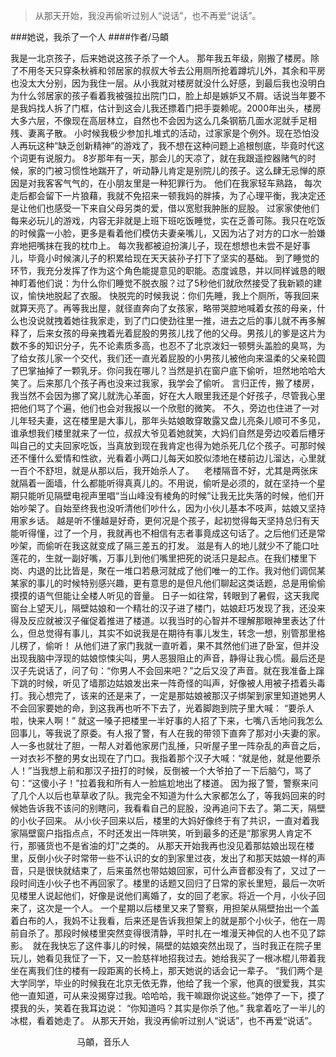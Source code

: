 > 从那天开始，我没再偷听过别人“说话”，也不再爱“说话”。

###她说，我杀了一个人
####作者/马頔

我是一北京孩子，后来她说这孩子杀了一个人。
那年我五年级，刚搬了楼房。除了不用冬天只穿条秋裤和邻居家的叔叔大爷去公用厕所抢着蹲坑儿外，其余和平房也没太大分别，因为我住一层。从小我就对楼房就没什么好感，到最后我也没明白为什么邻居家的孩子看着我被强拉出院门口，脸上却是嫉妒又不屑。话说当年要不是我妈找人拆了门框，估计到这会儿我还摽着门把手耍赖呢。2000年出头，楼房大多六层，不像现在高层林立，自然也不会因为这么几条钢筋几面水泥就手足相残、妻离子散。
小时候我极少参加扎堆式的活动，过家家是个例外。现在恐怕没人再玩这种“缺乏创新精神”的游戏了，我不想在这种问题上追根刨底，毕竟时代这个词更有说服力。
8岁那年有一天，那会儿的天凉了，就在我跟遥控器赌气的时候，家的门被习惯性地踹开了，听动静儿肯定是别院儿的孩子。这么肆无忌惮的原因是对我客客气气的，在小朋友里是一种犯罪行为。
他们在我家轻车熟路， 每次走后都会留下一片狼藉，我就不免招来一顿我妈的胖揍，为了心理平衡，我决定还是让他们也感受一下来自父母另类的爱，借以宽慰我肿胀的屁股。
过家家使他们每来必玩儿的游戏，内容无非就是上班下班吃饭睡觉，实在乏善可陈。我只在吃饭的时候露一小脸，更多是看着他们模仿夫妻亲嘴儿，又因为沾了对方的口水一脸嫌弃地把嘴抹在我的枕巾上。
每次我都被迫扮演儿子，现在想想也未尝不是好事儿，毕竟小时候演儿子的积累给现在天天装孙子打下了坚实的基础。
到了睡觉的环节，我充分发挥了作为这个角色能提意见的职能。态度诚恳，并以同样诚恳的眼神盯着他们说：为什么你们睡觉不脱衣服？过了5秒他们就欣然接受了我新颖的建议，愉快地脱起了衣服。
快脱完的时候我说：你们先睡，我上个厕所，等我回来就算天亮了。再等我出屋，就径直奔向了女孩家，略带哭腔地喊着女孩的母亲，什么也没说就拽着她往我家走，到了门口使劲往里一推，进去之后的事儿就不再多解释了，后来女孩的母亲拽着光着屁股的男孩儿找了他的父母。男孩儿的爹是这片为数不多的知识分子，先不论素质多高，也忍不了北京泼妇一顿劈头盖脸的臭骂，为了给女孩儿家一个交代，我们还一直光着屁股的小男孩儿被他向来温柔的父亲轮圆了巴掌抽掉了一颗乳牙。你问我在哪儿？当然是扒在窗户底下偷听，坦然地哈哈大笑了。后来那几个孩子再也没来过我家，我学会了偷听。
言归正传，搬了楼房，我当然不会因为挪了窝儿就洗心革面，好在大人眼里我还是个好孩子，尽管我心里把他们骂了个遍，他们也会对我报以一个欣慰的微笑。
不久，旁边也住进了一对儿年轻夫妻，这在楼里是大事儿，那年头姑娘敢穿敢露又盘儿亮条儿顺可不多见，谁承想我们楼里就来了一位，叔叔大爷见着她就笑，大妈们自然是旁边咬着后槽牙叫自己的丈夫回家吃饭，当真放到现在我肯定也得为她杀死几亿个孩子。可那时候还不懂什么爱情和性欲，光看着小两口儿每天如胶似漆地在楼前边儿溜达，心里就一百个不舒坦，就是从那以后，我开始杀人了。
   老楼隔音不好，尤其是两张床就隔着一面墙，什么都能听得真真儿的。不用说，偷听是必须的，就在坚持一个星期只能听见隔壁电视声里唱“当山峰没有棱角的时候”让我无比失落的时候，他们开始吵架了。自始至终我也没听清他们吵什么，因为小伙儿基本不吱声，姑娘又坚持用家乡话。
越是听不懂越是好奇，更何况是个孩子，起初觉得每天坚持总归有天能听得懂，过了一个月，我就再也不相信有志者事竟成这句话了。之后他们还是常吵架，而偷听在我这就变成了隔三差五的打发。
滋是有人的地儿就少不了能口吐莲花的，生就一副好嘴，万事儿到他们嘴里把死的说活只是起点。在我们楼里下岗、内退的比比皆是，聚在一堆口若悬河就成了他们唯一的工作。我对他们调侃某某家的事儿的时候特别感兴趣，更有意思的是但凡他们聊起这类话题，总是用偷偷摸摸的语气但能让全楼人听见的音量。
日子一如往常，转眼到了暑假，这天我爬窗台上望天儿，隔壁姑娘和一个精壮的汉子进了楼门，姑娘赶巧发现了我，还没来得及反应就被汉子催促着推进了楼道。以我当时的心智并不理解那眼神里表达了什么，但总觉得有事儿，其实不如说我是在期待有事儿发生，转念一想，别管那里格儿楞了，偷听！
从他们进了家门我就一直听着，果不其然他们进了卧室，但并没出现我脑中浮现的姑娘惊悚尖叫，男人恶狠阻止的声音，静得让我心慌。最后还是汉子先说话了，问了句：“你男人不会回来吧？”之后又没了声音。就在我准备上蹿下跳的时候，听见了墙那边姑娘发出来一阵奇怪的叫声，好像被人用被子捂着头毒打。我心想完了，该来的还是来了，一定是那姑娘被那汉子绑架到家里知道她男人不会回家要她的命，到这我再也听不下去了，光着脚跑到院子里大喊：
“要杀人啦，快来人啊！”
就这一嗓子把楼里一半好事的人招了下来，七嘴八舌地问我怎么回事儿，等我说了原委。有人报了警，有人在我的带领下直奔了那对小夫妻的家。人一多也就壮了胆，一帮人对着他家房门乱捶，只听屋子里一阵杂乱的声音之后，一对衣衫不整的男女出现在了门口。我指着那个汉子大喊：“就是他，就是他要杀人！”当我想上前和那汉子扭打的时候，反倒被一个大爷拍了一下后脑勺，骂了句：“这傻小子！”拉着我和所有人一脸尴尬地出了楼道。
因为报了警，警察来问了几个人以后也草草收了队。我完全不知道为什么大家都怎么了，等我妈回来的时候她告诉我不该问的别瞎问，我看看自己的屁股，没再追问下去了。第二天，隔壁的小伙子回来。
从小伙子回来以后，楼里的大妈好像终于有了共识，一直对着我家隔壁窗户指指点点，不时还发出一阵哄笑，听到最多的还是“那家男人肯定不行，那骚货也不是省油的灯”之类的。
从那天开始我再也没见着那姑娘出现在楼里，反倒小伙子时常带一些不认识的女的到家里过夜，发出了和那天姑娘一样的声音，只是很快就结束了，后来虽然也带姑娘回家，可什么声音都没有了，又过了一段时间连小伙子也不再回家了。楼里的话题又回归了日常的家长里短，最后一次听见楼里人说起他们，好像是说他们离婚了，女的回了老家。将近一个月，小伙子回来了，这次是一个人。
一个星期以后楼里又来了警察，用担架从隔壁抬出一个盖着白布的人，我妈不让我看，后来还是告诉我担架上的就是那个小伙子，他在一周前自杀了。那段时候楼里突然变得很清静，平时扎在一堆漫天神侃的人也不见了踪影。
 就在我快忘了这件事儿的时候，隔壁的姑娘突然出现了，当时我正在院子里玩儿，她看见我怔了一下，又一脸慈祥地招我过去。她给我买了一根冰棍儿带着我坐在离我们住的楼有一段距离的长椅上，那天她说的话会记一辈子。
“我们两个是大学同学，毕业的时候我在北京无依无靠，他给了我一个家，他真的很爱我，其实他一直知道，可从来没揭穿过我。哈哈哈，我干嘛跟你说这些。”她停了一下，摸了摸我的头，笑着在我耳边说：
“你知道吗？其实是你杀了他。”
我拿着吃了一半儿的冰棍，看着她走了。
从那天开始，我没再偷听过别人“说话”，也不再爱“说话”。
                          
马頔，音乐人 